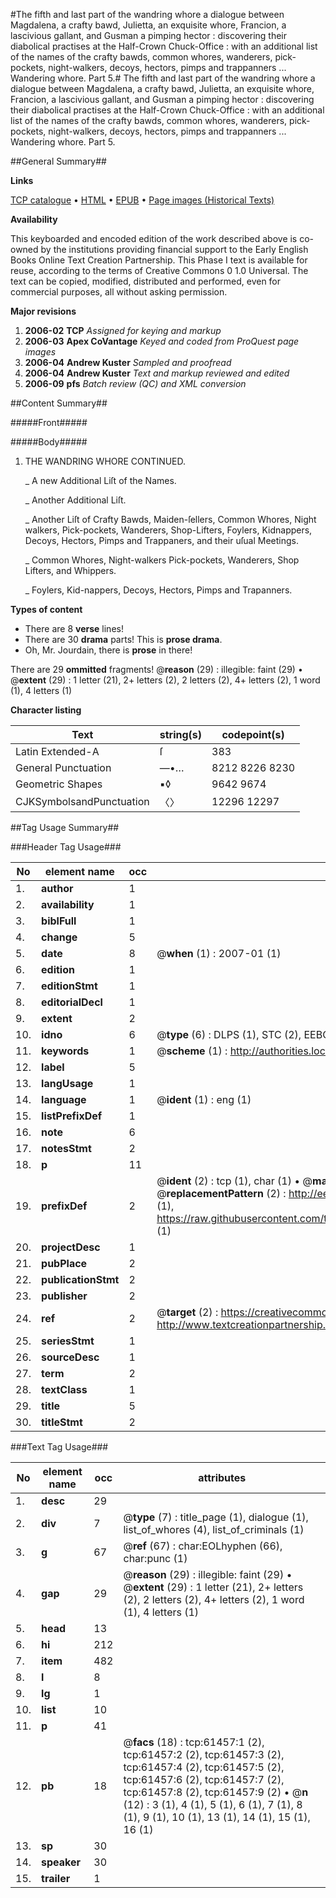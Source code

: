 #The fifth and last part of the wandring whore a dialogue between Magdalena, a crafty bawd, Julietta, an exquisite whore, Francion, a lascivious gallant, and Gusman a pimping hector : discovering their diabolical practises at the Half-Crown Chuck-Office : with an additional list of the names of the crafty bawds, common whores, wanderers, pick-pockets, night-walkers, decoys, hectors, pimps and trappanners ... Wandering whore. Part 5.#
The fifth and last part of the wandring whore a dialogue between Magdalena, a crafty bawd, Julietta, an exquisite whore, Francion, a lascivious gallant, and Gusman a pimping hector : discovering their diabolical practises at the Half-Crown Chuck-Office : with an additional list of the names of the crafty bawds, common whores, wanderers, pick-pockets, night-walkers, decoys, hectors, pimps and trappanners ...
Wandering whore. Part 5.

##General Summary##

**Links**

[TCP catalogue](http://www.ota.ox.ac.uk/tcp/)  • 
[HTML](http://tei.it.ox.ac.uk/tcp/Texts-HTML/free/A41/A41293.html)  • 
[EPUB](http://tei.it.ox.ac.uk/tcp/Texts-EPUB/free/A41/A41293.epub) • 
[Page images (Historical Texts)](https://data.historicaltexts.jisc.ac.uk/view?pubId=eebo-12408938e&pageId=eebo-12408938e-61457-1)

**Availability**

This keyboarded and encoded edition of the
	       work described above is co-owned by the institutions
	       providing financial support to the Early English Books
	       Online Text Creation Partnership. This Phase I text is
	       available for reuse, according to the terms of Creative
	       Commons 0 1.0 Universal. The text can be copied,
	       modified, distributed and performed, even for
	       commercial purposes, all without asking permission.

**Major revisions**

1. __2006-02__ __TCP__ *Assigned for keying and markup*
1. __2006-03__ __Apex CoVantage__ *Keyed and coded from ProQuest page images*
1. __2006-04__ __Andrew Kuster__ *Sampled and proofread*
1. __2006-04__ __Andrew Kuster__ *Text and markup reviewed and edited*
1. __2006-09__ __pfs__ *Batch review (QC) and XML conversion*

##Content Summary##

#####Front#####

#####Body#####

1. THE WANDRING WHORE CONTINUED.

    _ A new Additional Liſt of the Names.

    _ Another Additional Liſt.

    _ Another Liſt of Crafty Bawds, Maiden-ſellers, Common Whores, Night walkers, Pick-pockets, Wanderers, Shop-Lifters, Foylers, Kidnappers, Decoys, Hectors, Pimps and Trappaners, and their uſual Meetings.

    _ Common Whores, Night-walkers Pick-pockets, Wanderers, Shop Lifters, and Whippers.

    _ Foylers, Kid-nappers, Decoys, Hectors, Pimps and Trapanners.

**Types of content**

  * There are 8 **verse** lines!
  * There are 30 **drama** parts! This is **prose drama**.
  * Oh, Mr. Jourdain, there is **prose** in there!

There are 29 **ommitted** fragments! 
 @__reason__ (29) : illegible: faint (29)  •  @__extent__ (29) : 1 letter (21), 2+ letters (2), 2 letters (2), 4+ letters (2), 1 word (1), 4 letters (1)

**Character listing**


|Text|string(s)|codepoint(s)|
|---|---|---|
|Latin Extended-A|ſ|383|
|General Punctuation|—•…|8212 8226 8230|
|Geometric Shapes|▪◊|9642 9674|
|CJKSymbolsandPunctuation|〈〉|12296 12297|

##Tag Usage Summary##

###Header Tag Usage###

|No|element name|occ|attributes|
|---|---|---|---|
|1.|__author__|1||
|2.|__availability__|1||
|3.|__biblFull__|1||
|4.|__change__|5||
|5.|__date__|8| @__when__ (1) : 2007-01 (1)|
|6.|__edition__|1||
|7.|__editionStmt__|1||
|8.|__editorialDecl__|1||
|9.|__extent__|2||
|10.|__idno__|6| @__type__ (6) : DLPS (1), STC (2), EEBO-CITATION (1), OCLC (1), VID (1)|
|11.|__keywords__|1| @__scheme__ (1) : http://authorities.loc.gov/ (1)|
|12.|__label__|5||
|13.|__langUsage__|1||
|14.|__language__|1| @__ident__ (1) : eng (1)|
|15.|__listPrefixDef__|1||
|16.|__note__|6||
|17.|__notesStmt__|2||
|18.|__p__|11||
|19.|__prefixDef__|2| @__ident__ (2) : tcp (1), char (1)  •  @__matchPattern__ (2) : ([0-9\-]+):([0-9IVX]+) (1), (.+) (1)  •  @__replacementPattern__ (2) : http://eebo.chadwyck.com/downloadtiff?vid=$1&page=$2 (1), https://raw.githubusercontent.com/textcreationpartnership/Texts/master/tcpchars.xml#$1 (1)|
|20.|__projectDesc__|1||
|21.|__pubPlace__|2||
|22.|__publicationStmt__|2||
|23.|__publisher__|2||
|24.|__ref__|2| @__target__ (2) : https://creativecommons.org/publicdomain/zero/1.0/ (1), http://www.textcreationpartnership.org/docs/. (1)|
|25.|__seriesStmt__|1||
|26.|__sourceDesc__|1||
|27.|__term__|2||
|28.|__textClass__|1||
|29.|__title__|5||
|30.|__titleStmt__|2||


###Text Tag Usage###

|No|element name|occ|attributes|
|---|---|---|---|
|1.|__desc__|29||
|2.|__div__|7| @__type__ (7) : title_page (1), dialogue (1), list_of_whores (4), list_of_criminals (1)|
|3.|__g__|67| @__ref__ (67) : char:EOLhyphen (66), char:punc (1)|
|4.|__gap__|29| @__reason__ (29) : illegible: faint (29)  •  @__extent__ (29) : 1 letter (21), 2+ letters (2), 2 letters (2), 4+ letters (2), 1 word (1), 4 letters (1)|
|5.|__head__|13||
|6.|__hi__|212||
|7.|__item__|482||
|8.|__l__|8||
|9.|__lg__|1||
|10.|__list__|10||
|11.|__p__|41||
|12.|__pb__|18| @__facs__ (18) : tcp:61457:1 (2), tcp:61457:2 (2), tcp:61457:3 (2), tcp:61457:4 (2), tcp:61457:5 (2), tcp:61457:6 (2), tcp:61457:7 (2), tcp:61457:8 (2), tcp:61457:9 (2)  •  @__n__ (12) : 3 (1), 4 (1), 5 (1), 6 (1), 7 (1), 8 (1), 9 (1), 10 (1), 13 (1), 14 (1), 15 (1), 16 (1)|
|13.|__sp__|30||
|14.|__speaker__|30||
|15.|__trailer__|1||
